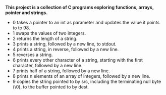 **This project is a collection of C programs exploring functions, arrays, pointer and strings.**
* 0 takes a pointer to an int as parameter and updates the value it points to to 98. 
* 1 swaps the values of two integers.
* 2  returns the length of a string.
* 3 prints a string, followed by a new line, to stdout.
* 4 prints a string, in reverse, followed by a new line.
* 5  reverses a string.
* 6 prints every other character of a string, starting with the first character, followed by a new line.
* 7 prints half of a string, followed by a new line.
* 8 prints n elements of an array of integers, followed by a new line.
* 9 copies the string pointed to by src, including the terminating null byte (\0), to the buffer pointed to by dest.
